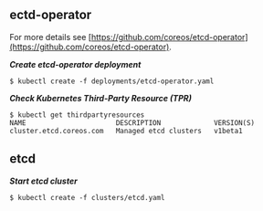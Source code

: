 ## ectd-operator

For more details see [https://github.com/coreos/etcd-operator](https://github.com/coreos/etcd-operator).

***Create etcd-operator deployment***

```
$ kubectl create -f deployments/etcd-operator.yaml
```

***Check Kubernetes Third-Party Resource (TPR)***

```
$ kubectl get thirdpartyresources
NAME                      DESCRIPTION             VERSION(S)
cluster.etcd.coreos.com   Managed etcd clusters   v1beta1
```

## etcd

***Start etcd cluster***

```
$ kubectl create -f clusters/etcd.yaml
```
